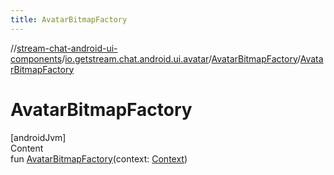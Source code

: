 ```yaml
---
title: AvatarBitmapFactory
---
```

//[stream-chat-android-ui-components](../../../index.md)/[io.getstream.chat.android.ui.avatar](../index.md)/[AvatarBitmapFactory](index.md)/[AvatarBitmapFactory](AvatarBitmapFactory.md)



# AvatarBitmapFactory  
[androidJvm]  
Content  
fun [AvatarBitmapFactory](AvatarBitmapFactory.md)(context: [Context](https://developer.android.com/reference/kotlin/android/content/Context.html))  



